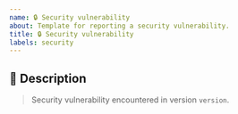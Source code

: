```yaml
---
name: 🔒️ Security vulnerability
about: Template for reporting a security vulnerability.
title: 🔒️ Security vulnerability
labels: security
---
```


## 📝 Description

> Security vulnerability encountered in version `version`.

<!-- Describe the vulnerability right here. -->

<!-- This section will be filled and uncommented by a maintainer.
## ✅ Checklist

> See the [_Issue implementation_ section in the contributing guidelines](https://github.com/kotools/types/blob/main/CONTRIBUTING.md#issue-implementation) before addressing the following checklist.

- [ ] 🔒 Fix the security vulnerability.
- [ ] 📝 Update the unreleased changelog for this issue.
-->

<!-- Include the following step in case of tracking issues.
- [ ] 📝 After closing this issue, update the status of tracking issues depending only on this one.
-->
